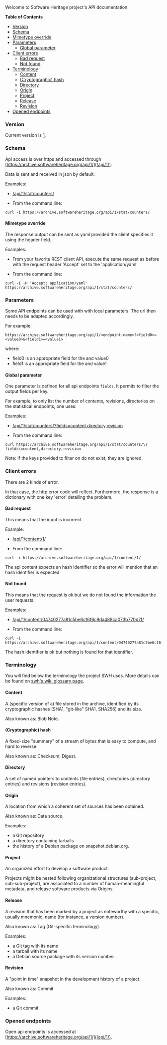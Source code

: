 Welcome to Software Heritage project's API documentation.

<!-- markdown-toc start - Don't edit this section. Run M-x markdown-toc-generate-toc again -->
**Table of Contents**

- [Version](#version)
- [Schema](#schema)
- [Mimetype override](#mimetype-override)
- [Parameters](#parameters)
    - [Global parameter](#global-parameter)
- [Client errors](#client-errors)
    - [Bad request](#bad-request)
    - [Not found](#not-found)
- [Terminology](#terminology)
    - [Content](#content)
    - [(Cryptographic) hash](#cryptographic-hash)
    - [Directory](#directory)
    - [Origin](#origin)
    - [Project](#project)
    - [Release](#release)
    - [Revision](#revision)
- [Opened endpoints](#opened-endpoints)

<!-- markdown-toc end -->


### Version

Current version is [1](/api/1/).

### Schema

Api access is over https and accessed through [https://archive.softwareheritage.org/api/1/](/api/1/).

Data is sent and received in json by default.

Examples:

- [/api/1/stat/counters/](/api/1/stat/counters/)

- From the command line:

``` shell
curl -i https://archive.softwareheritage.org/api/1/stat/counters/
```


#### Mimetype override

The response output can be sent as yaml provided the client specifies
it using the header field.

Examples:

- From your favorite REST client API, execute the same request as
  before with the request header 'Accept' set to the
  'application/yaml'.

- From the command line:
``` shell
curl -i -H 'Accept: application/yaml' https://archive.softwareheritage.org/api/1/stat/counters/
```

### Parameters

Some API endpoints can be used with with local parameters. The url
then needs to be adapted accordingly.

For example:

``` text
https://archive.softwareheritage.org/api/1/<endpoint-name>?<field0>=<value0>&<field1>=<value1>
```

where:

- field0 is an appropriate field for the <endpoint-name> and value0
- field1 is an appropriate field for the <endpoint-name> and value1

#### Global parameter

One parameter is defined for all api endpoints `fields`.  It permits
to filter the output fields per key.

For example, to only list the number of contents, revisions,
directories on the statistical endpoints, one uses:

Examples:

- [/api/1/stat/counters/\?fields\=content,directory,revision](/api/1/stat/counters/?fields=content,directory,revision)

- From the command line:
``` shell
curl https://archive.softwareheritage.org/api/1/stat/counters/\?fields\=content,directory,revision
```

Note: If the keys provided to filter on do not exist, they are
ignored.

### Client errors

There are 2 kinds of error.

In that case, the http error code will reflect.  Furthermore, the
response is a dictionary with one key 'error' detailing the problem.

#### Bad request

This means that the input is incorrect.

Example:

- [/api/1/content/1/](/api/1/content/1/)

- From the command line:
``` shell
curl -i https://archive.softwareheritage.org/api/1/content/1/
```

The api content expects an hash identifier so the error will mention
that an hash identifier is expected.

#### Not found

This means that the request is ok but we do not found the information
the user requests.

Examples:

- [/api/1/content/04740277a81c5be6c16f6c9da488ca073b770d7f/](/api/1/content/04740277a81c5be6c16f6c9da488ca073b770d7f/)

- From the command line:
``` shell
curl -i https://archive.softwareheritage.org/api/1/content/04740277a81c5be6c16f6c9da488ca073b770d7f/
```

The hash identifier is ok but nothing is found for that identifier.

### Terminology

You will find below the terminology the project SWH uses.
More details can be found
on
[swh's wiki glossary page](https://wiki.softwareheritage.org/index.php?title=Glossary).

#### Content

A (specific version of a) file stored in the archive, identified by
its cryptographic hashes (SHA1, "git-like" SHA1, SHA256) and its size.

Also known as: Blob Note.

#### (Cryptographic) hash

A fixed-size "summary" of a stream of bytes that is easy to compute,
and hard to reverse.

Also known as: Checksum, Digest.

#### Directory

A set of named pointers to contents (file entries), directories
(directory entries) and revisions (revision entries).

#### Origin

A location from which a coherent set of sources has been obtained.

Also known as: Data source.

Examples:

- a Git repository
- a directory containing tarballs
- the history of a Debian package on snapshot.debian.org.

#### Project

An organized effort to develop a software product.

Projects might be nested following organizational structures
(sub-project, sub-sub-project), are associated to a number of
human-meaningful metadata, and release software products via Origins.

#### Release

A revision that has been marked by a project as noteworthy with a
specific, usually mnemonic, name (for instance, a version number).

Also known as: Tag (Git-specific terminology).

Examples:

- a Git tag with its name
- a tarball with its name
- a Debian source package with its version number.

#### Revision

A "point in time" snapshot in the development history of a project.

Also known as: Commit

Examples:

- a Git commit

### Opened endpoints

Open api endpoints is accessed at [https://archive.softwareheritage.org/api/1/](/api/1/).
